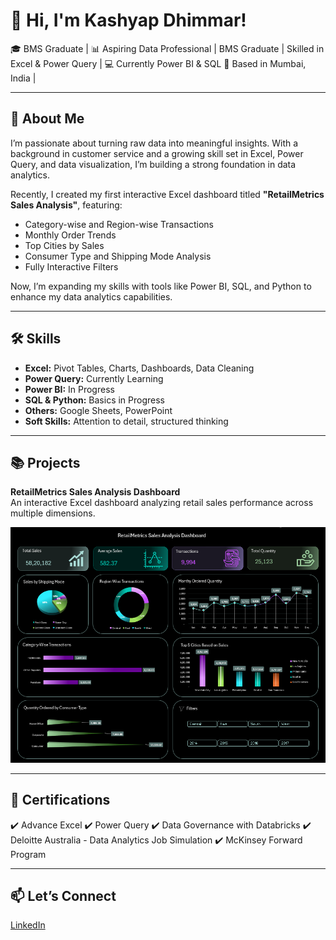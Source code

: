 # 👋 Hi, I'm Kashyap Dhimmar!

🎓 BMS Graduate | 📊 Aspiring Data Professional | BMS Graduate | Skilled in Excel & Power Query |
💻 Currently Power BI & SQL 
📍 Based in Mumbai, India | 

---

## 🚀 About Me

I’m passionate about turning raw data into meaningful insights. With a background in customer service and a growing skill set in Excel, Power Query, and data visualization, I’m building a strong foundation in data analytics.

Recently, I created my first interactive Excel dashboard titled **"RetailMetrics Sales Analysis"**, featuring:  
- Category-wise and Region-wise Transactions  
- Monthly Order Trends  
- Top Cities by Sales  
- Consumer Type and Shipping Mode Analysis  
- Fully Interactive Filters  

Now, I’m expanding my skills with tools like Power BI, SQL, and Python to enhance my data analytics capabilities.

---

## 🛠️ Skills

- **Excel:** Pivot Tables, Charts, Dashboards, Data Cleaning  
- **Power Query:** Currently Learning  
- **Power BI:** In Progress  
- **SQL & Python:** Basics in Progress  
- **Others:** Google Sheets, PowerPoint  
- **Soft Skills:** Attention to detail, structured thinking

---

## 📚 Projects

**RetailMetrics Sales Analysis Dashboard**  
An interactive Excel dashboard analyzing retail sales performance across multiple dimensions.

<img src="https://github.com/Kashyapdhimmar/RetailMetrics-Excel-Dashboard/blob/04eab7e542e77dcf7003cae8e4c9861148fe47f7/Dashboard%20Preview.png" alt="RetailMetrics Dashboard" width="600"/>

---

## 📎 Certifications

✔️ Advance Excel
✔️ Power Query
✔️ Data Governance with Databricks
✔️ Deloitte Australia - Data Analytics Job Simulation
✔️ McKinsey Forward Program 

---

## 📫 Let’s Connect

[LinkedIn](https://www.linkedin.com/in/kashyapdhimmar/)
